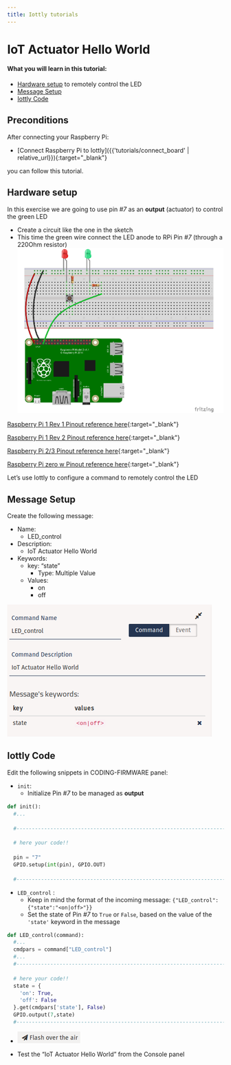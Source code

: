 ```yaml
---
title: Iottly tutorials
---
```


# IoT Actuator Hello World

#### What you will learn in this tutorial:
- [Hardware setup](#hardware-setup) to remotely control the LED
- [Message Setup](#message-setup)
- [Iottly Code](#iottly-code)

## Preconditions

After connecting your Raspberry Pi:
- [Connect Raspberry Pi to Iottly]({{'tutorials/connect_board' | relative_url}}){:target="_blank"}

you can follow this tutorial.


## Hardware setup

In this exercise we are going to use pin *#7* as an **output** (actuator) to control the green LED
- Create a circuit like the one in the sketch
- This time the green wire connect the LED anode to RPi Pin *#7* (through a 220Ohm resistor)
![Alt text](/images/hardware_set_up1.png)


[Raspberry Pi 1 Rev 1 Pinout reference here](http://www.hobbytronics.co.uk/image/data/tutorial/raspberry-pi/gpio-pinout.jpg){:target="_blank"}

[Raspberry Pi 1 Rev 2 Pinout reference here](http://www.hobbytronics.co.uk/image/data/tutorial/raspberry-pi/gpio-pinout-rev2.jpg){:target="_blank"}

[Raspberry Pi 2/3 Pinout reference here](http://www.jameco.com/Jameco/workshop/circuitnotes/raspberry_pi_circuit_note_fig2a.jpg){:target="_blank"}

[Raspberry Pi zero w Pinout reference here](http://othermod.com/wp-content/uploads/Raspberry-Pi-Model-Zero-Mini-PC.jpg){:target="_blank"}   

Let’s use Iottly to configure  a command to remotely control the LED


## Message Setup

Create the following message:
- Name:
  - LED_control
- Description:
  - IoT Actuator Hello World
- Keywords:
  - key: “state”
    - Type: Multiple Value
  - Values:
    - on
    - off

![Alt text](/images/iottly_message_setup.png)


## Iottly Code
Edit the following snippets in CODING-FIRMWARE panel:
- ```init```:
  - Initialize Pin *#7* to be managed as **output**


```python
def init():
  #...

  #-----------------------------------------------------------------------------#

  # here your code!!

  pin = "7"
  GPIO.setup(int(pin), GPIO.OUT)

  #-----------------------------------------------------------------------------#

  ```


- ```LED_control``` :
  - Keep in mind the format of the incoming message:
      ```{"LED_control":{"state":"<on|off>"}}```
  - Set the state of Pin *#7* to ```True``` or ```False```, based on the value of the ```'state'``` keyword in the message

```python
def LED_control(command):
  #...
  cmdpars = command["LED_control"]
  #...
  #-----------------------------------------------------------------------------#

  # here your code!!
  state = {
    'on': True,
    'off': False
  }.get(cmdpars['state'], False)  
  GPIO.output(7,state)
  #-----------------------------------------------------------------------------#
  ```


- ![Alt text](/images/flash_botton.png)


- Test the “IoT Actuator Hello World” from the Console panel
